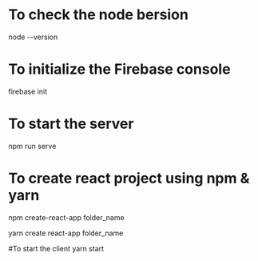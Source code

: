 # To check the node bersion
node --version

# To initialize the Firebase console
firebase init

# To start the server
npm run serve

# To create react project using npm & yarn
npm create-react-app folder_name

yarn create react-app folder_name


#To start the client 
yarn start
